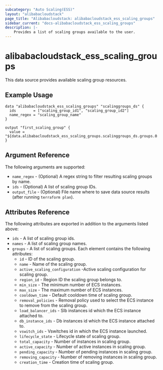 ```yaml
---
subcategory: "Auto Scaling(ESS)"
layout: "alibabacloudstack"
page_title: "Alibabacloudstack: alibabacloudstack_ess_scaling_groups"
sidebar_current: "docs-alibabacloudstack_ess_scaling_groups"
description: |-
    Provides a list of scaling groups available to the user.
---
```


# alibabacloudstack_ess_scaling_groups

This data source provides available scaling group resources. 

## Example Usage

```
data "alibabacloudstack_ess_scaling_groups" "scalinggroups_ds" {
  ids        = ["scaling_group_id1", "scaling_group_id2"]
  name_regex = "scaling_group_name"
}

output "first_scaling_group" {
  value = "${data.alibabacloudstack_ess_scaling_groups.scalinggroups_ds.groups.0.id}"
}
```

## Argument Reference

The following arguments are supported:

* `name_regex` - (Optional) A regex string to filter resulting scaling groups by name.
* `ids` - (Optional) A list of scaling group IDs.
* `output_file` - (Optional) File name where to save data source results (after running `terraform plan`).

## Attributes Reference

The following attributes are exported in addition to the arguments listed above:

* `ids` - A list of scaling group ids.
* `names` - A list of scaling group names.
* `groups` - A list of scaling groups. Each element contains the following attributes:
  * `id` - ID of the scaling group.
  * `name` - Name of the scaling group.
  * `active_scaling_configuration` -Active scaling configuration for scaling group.
  * `region_id` - Region ID the scaling group belongs to.
  * `min_size` - The minimum number of ECS instances.
  * `max_size` - The maximum number of ECS instances.
  * `cooldown_time` - Default cooldown time of scaling group.
  * `removal_policies` - Removal policy used to select the ECS instance to remove from the scaling group.
  * `load_balancer_ids` - Slb instances id which the ECS instance attached to.
  * `db_instance_ids` - Db instances id which the ECS instance attached to.
  * `vswitch_ids` - Vswitches id in which the ECS instance launched.
  * `lifecycle_state` - Lifecycle state of scaling group.
  * `total_capacity` - Number of instances in scaling group.
  * `active_capacity` - Number of active instances in scaling group.
  * `pending_capacity` - Number of pending instances in scaling group.
  * `removing_capacity` - Number of removing instances in scaling group.
  * `creation_time` - Creation time of scaling group.
  
  
